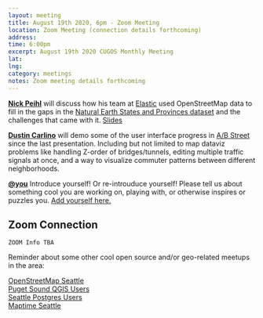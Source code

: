 ```yaml
---
layout: meeting
title: August 19th 2020, 6pm - Zoom Meeting
location: Zoom Meeting (connection details forthcoming)
address: 
time: 6:00pm
excerpt: August 19th 2020 CUGOS Monthly Meeting
lat: 
lng: 
category: meetings
notes: Zoom meeting details forthcoming
---
```


**[Nick Peihl](https://github.com/nickpeihl)** will discuss how his team at [Elastic](https://elastic.co) used OpenStreetMap data to fill in the gaps in the [Natural Earth States and Provinces dataset](https://www.naturalearthdata.com/downloads/10m-cultural-vectors/10m-admin-1-states-provinces/) and the challenges that came with it. [Slides](https://drive.google.com/file/d/1Lncv7Tk80NfG-vrjnfeDBKlXRVWBrBSX/view?usp=sharing)

**[Dustin Carlino](https://github.com/dabreegster)** will demo some of the user interface progress in [A/B Street](https://abstreet.org) since the last presentation. Including but not limited to map dataviz problems like handling Z-order of bridges/tunnels, editing multiple traffic signals at once, and a way to visualize commuter patterns between different neighborhoods.

**[@you](http://cugos.org/people/)** Introduce yourself! Or re-introuduce yourself! Please tell us about something cool you are working on, playing with, or otherwise inspires or puzzles you. [Add yourself here.](https://github.com/cugos/cugos.github.com/blob/master/meetings/_posts/2020-05-20-cugos_monthly.md)

## Zoom Connection

```
ZOOM Info TBA
```

Reminder about some other cool open source and/or geo-related meetups in the area:

[OpenStreetMap Seattle](https://www.meetup.com/OpenStreetMap-Seattle/)  
[Puget Sound QGIS Users](https://www.meetup.com/Puget-Sound-QGIS-Users-Group/)  
[Seattle Postgres Users](https://www.meetup.com/Seattle-Postgres/)  
[Maptime Seattle](https://www.meetup.com/MaptimeSEA/)  

